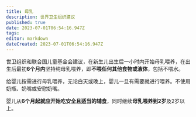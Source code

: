 ```yaml
---
title: 母乳
description: 世界卫生组织建议
published: true
date: 2023-07-01T06:54:16.947Z
tags: 
editor: markdown
dateCreated: 2023-07-01T06:54:16.947Z
---
```


世卫组织和联合国儿童基金会建议，在新生儿出生后一小时内开始母乳喂养，在出生后最初**6个月内**坚持纯母乳喂养，即**不喂任何其他食物或液体**，包括不喂水。

给婴儿按需进行母乳喂养，无论白天或晚上，婴儿一旦有需要就进行喂养。不使用奶瓶、奶嘴或安慰奶嘴。

婴儿从**6个月起就应开始吃安全且适当的辅食**，同时继续**母乳喂养到2岁**及2岁以上。
